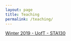 ```yaml
---
layout: page
title: Teaching
permalink: /teaching/
---
```


<a href="daveveitch.github.io/teaching/2019S-STA130/index.html">Winter 2019 - UofT - STA130</a>
